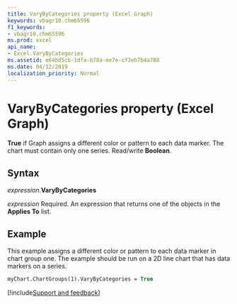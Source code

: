 ```yaml
---
title: VaryByCategories property (Excel Graph)
keywords: vbagr10.chm65596
f1_keywords:
- vbagr10.chm65596
ms.prod: excel
api_name:
- Excel.VaryByCategories
ms.assetid: e64bd5cb-1dfa-b78a-ee7e-cf3eb7b4a788
ms.date: 04/12/2019
localization_priority: Normal
---
```



# VaryByCategories property (Excel Graph)

**True** if Graph assigns a different color or pattern to each data marker. The chart must contain only one series. Read/write **Boolean**.


## Syntax

_expression_.**VaryByCategories**

_expression_ Required. An expression that returns one of the objects in the **Applies To** list.

## Example

This example assigns a different color or pattern to each data marker in chart group one. The example should be run on a 2D line chart that has data markers on a series.

```vb
myChart.ChartGroups(1).VaryByCategories = True
```

[!include[Support and feedback](~/includes/feedback-boilerplate.md)]